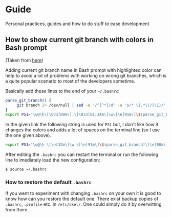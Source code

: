 # Guide
Personal practices, guides and how to do stuff to ease development


## How to show current git branch with colors in Bash prompt

(Taken from [here](https://thucnc.medium.com/how-to-show-current-git-branch-with-colors-in-bash-prompt-380d05a24745))

Adding current git branch name in Bash prompt with highlighted color can help
to avoid a lot of problems with working on wrong git branches, which is a quite
popular scenario to most of the developers sometime.

Basically add these lines to the end of your `~/.bashrc`:

```bash
parse_git_branch() {
     git branch 2> /dev/null | sed -e '/^[^*]/d' -e 's/* \(.*\)/(\1)/'
}
export PS1="\u@\h\[\033[00m\]:\[\033[01;34m\]\w\[\e[91m\]\$(parse_git_branch)\[\e[00m\]$ "
```
In the given link the following string is used for `PS1` but, I don't like how
it changes the colors and adds a lot of spaces on the terminal line (so I use the one
given above).

```bash
export PS1="\u@\h \[\e[32m\]\w \[\e[91m\]\$(parse_git_branch)\[\e[00m\]$ "
```

After editing the `.bashrc` you can restart the terminal or run the following line
to imediately load the new configuration:

```console
$ source ~/.bashrc
```

### How to restore the default `.bashrc`

If you went to experiment with changing `.bashrc` on your own it is good to know
how can you restore the default one. There exist backup copies of `.bashrc`, 
`.profile` etc. in `/etc/skel/`. One could simply do it by overwitting from there.
